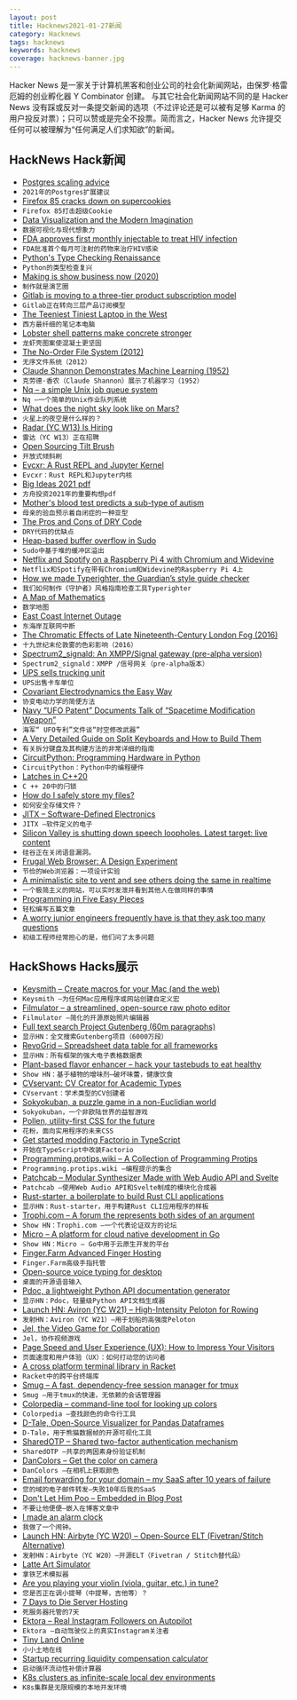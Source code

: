 ```yaml
---
layout: post
title: Hacknews2021-01-27新闻
category: Hacknews
tags: hacknews
keywords: hacknews
coverage: hacknews-banner.jpg
---
```


Hacker News 是一家关于计算机黑客和创业公司的社会化新闻网站，由保罗·格雷厄姆的创业孵化器 Y Combinator 创建。
与其它社会化新闻网站不同的是 Hacker News 没有踩或反对一条提交新闻的选项（不过评论还是可以被有足够 Karma 的用户投反对票）；只可以赞或是完全不投票。简而言之，Hacker News 允许提交任何可以被理解为“任何满足人们求知欲”的新闻。

## HackNews Hack新闻


- [Postgres scaling advice](https://www.cybertec-postgresql.com/en/postgres-scaling-advice-for-2021/)
- `2021年的Postgres扩展建议`
- [Firefox 85 cracks down on supercookies](https://blog.mozilla.org/security/2021/01/26/supercookie-protections/)
- `Firefox 85打击超级Cookie`
- [Data Visualization and the Modern Imagination](https://exhibits.stanford.edu/dataviz/)
- `数据可视化与现代想象力`
- [FDA approves first monthly injectable to treat HIV infection](https://www.statnews.com/pharmalot/2021/01/21/fda-hiv-aids-injectable/)
- `FDA批准首个每月可注射的药物来治疗HIV感染`
- [Python's Type Checking Renaissance](https://dafoster.net/articles/2021/01/26/python%27s-type-checking-renaissance/)
- `Python的类型检查复兴`
- [Making is show business now (2020)](https://alexdanco.com/2020/10/08/making-is-show-business-now/)
- `制作就是演艺圈`
- [Gitlab is moving to a three-tier product subscription model](https://about.gitlab.com/blog/2021/01/26/new-gitlab-product-subscription-model/)
- `Gitlab正在转向三层产品订阅模型`
- [The Teeniest Tiniest Laptop in the West](https://thecrow.uk/gpd-p2-max-ultrabook-cyberdeck-review/)
- `西方最纤细的笔记本电脑`
- [Lobster shell patterns make concrete stronger](https://www.reuters.com/article/idUSKBN29V1ND)
- `龙虾壳图案使混凝土更坚固`
- [The No-Order File System (2012)](http://pages.cs.wisc.edu/~vijayc/nofs.htm)
- `无序文件系统（2012）`
- [Claude Shannon Demonstrates Machine Learning (1952)](https://techchannel.att.com/play-video.cfm/2010/3/16/In-Their-Own-Words-Claude-Shannon-Demonstrates-Machine-Learning)
- `克劳德·香农（Claude Shannon）展示了机器学习（1952）`
- [Nq – a simple Unix job queue system](https://github.com/leahneukirchen/nq)
- `Nq –一个简单的Unix作业队列系统`
- [What does the night sky look like on Mars?](https://www.skyatnightmagazine.com/space-science/what-does-night-sky-look-like-mars/)
- `火星上的夜空是什么样的？`
- [Radar (YC W13) Is Hiring](https://www.workatastartup.com/jobs/41758)
- `雷达（YC W13）正在招聘`
- [Open Sourcing Tilt Brush](https://opensource.googleblog.com/2021/01/the-future-of-tilt-brush.html)
- `开放式倾斜刷`
- [Evcxr: A Rust REPL and Jupyter Kernel](https://github.com/google/evcxr)
- `Evcxr：Rust REPL和Jupyter内核`
- [Big Ideas 2021 pdf](https://research.ark-invest.com/hubfs/1_Download_Files_ARK-Invest/White_Papers/ARK%E2%80%93Invest_BigIdeas_2021.pdf)
- `方舟投资2021年的重要构想pdf`
- [Mother's blood test predicts a sub-type of autism](https://www.nature.com/articles/s41380-020-00998-8)
- `母亲的验血预示着自闭症的一种亚型`
- [The Pros and Cons of DRY Code](https://qvault.io/2021/01/25/the-pros-and-cons-of-dry-code/)
- `DRY代码的优缺点`
- [Heap-based buffer overflow in Sudo](https://www.qualys.com/2021/01/26/cve-2021-3156/baron-samedit-heap-based-overflow-sudo.txt)
- `Sudo中基于堆的缓冲区溢出`
- [Netflix and Spotify on a Raspberry Pi 4 with Chromium and Widevine](https://blog.vpetkov.net/2019/07/12/netflix-and-spotify-on-a-raspberry-pi-4-with-latest-default-chromium/)
- `Netflix和Spotify在带有Chromium和Widevine的Raspberry Pi 4上`
- [How we made Typerighter, the Guardian’s style guide checker](https://www.theguardian.com/info/2021/jan/26/how-we-made-typerighter-the-guardians-style-guide-checker)
- `我们如何制作《守护者》风格指南检查工具Typerighter`
- [A Map of Mathematics](https://mathmap.quantamagazine.org/map/)
- `数学地图`
- [East Coast Internet Outage](item?id=25917798)
- `东海岸互联网中断`
- [The Chromatic Effects of Late Nineteenth-Century London Fog (2016)](http://literarylondon.org/the-literary-london-journal/archive-of-the-literary-london-journal/issue-4-2/eyewitness-the-chromatic-effects-of-late-nineteenth-century-london-fog/)
- `十九世纪末伦敦雾的色彩影响（2016）`
- [Spectrum2_signald: An XMPP/Signal gateway (pre-alpha version)](https://gitlab.com/nicocool84/spectrum2_signald/)
- `Spectrum2_signald：XMPP /信号网关（pre-alpha版本）`
- [UPS sells trucking unit](https://www.themiddlemarket.com/news-analysis/ups-sells-trucking-unit-for-800m)
- `UPS出售卡车单位`
- [Covariant Electrodynamics the Easy Way](https://michaelallenwarner.github.io/physics/2019/07/16/vector-triple-products-in-minkowski-spacetime.html)
- `协变电动力学的简便方法`
- [Navy “UFO Patent” Documents Talk of “Spacetime Modification Weapon”](https://www.thedrive.com/the-war-zone/38937/navy-ufo-patent-documents-talk-of-spacetime-modification-weapon-detail-experimental-testing)
- `海军“ UFO专利”文件谈“时空修改武器”`
- [A Very Detailed Guide on Split Keyboards and How to Build Them](https://github.com/diimdeep/awesome-split-keyboards)
- `有关拆分键盘及其构建方法的非常详细的指南`
- [CircuitPython: Programming Hardware in Python](https://github.com/adafruit/circuitpython)
- `CircuitPython：Python中的编程硬件`
- [Latches in C++20](http://modernescpp.com/index.php/latches-in-c-20)
- `C ++ 20中的闩锁`
- [How do I safely store my files?](https://photostructure.com/faq/how-do-i-safely-store-files/)
- `如何安全存储文件？`
- [JITX – Software-Defined Electronics](https://www.jitx.com/)
- `JITX –软件定义的电子`
- [Silicon Valley is shutting down speech loopholes. Latest target: live content](https://taibbi.substack.com/p/meet-the-censored-status-coup)
- `硅谷正在关闭语音漏洞。`
- [Frugal Web Browser: A Design Experiment](https://frugalweb.xyz/)
- `节俭的Web浏览器：一项设计实验`
- [A minimalistic site to vent and see others doing the same in realtime](https://www.ventscape.life/)
- `一个极简主义的网站，可以实时发泄并看到其他人在做同样的事情`
- [Programming in Five Easy Pieces](https://danielbmarkham.com/curry-howard-isomorphism/)
- `轻松编写五篇文章`
- [A worry junior engineers frequently have is that they ask too many questions](https://twitter.com/EvyKassirer/status/1220556930675904516)
- `初级工程师经常担心的是，他们问了太多问题`


## HackShows Hacks展示

- [ Keysmith – Create macros for your Mac (and the web)](https://www.keysmith.app/)
- `Keysmith –为任何Mac应用程序或网站创建自定义宏`
- [ Filmulator – a streamlined, open-source raw photo editor](https://filmulator.org/v0-11-0/)
- `Filmulator –简化的开源原始照片编辑器`
- [ Full text search Project Gutenberg (60m paragraphs)](https://gutensearch.com/)
- `显示HN：全文搜索Gutenberg项目（6000万段）`
- [ RevoGrid – Spreadsheet data table for all frameworks](https://github.com/revolist/revogrid)
- `显示HN：所有框架的强大电子表格数据表`
- [ Plant-based flavor enhancer – hack your tastebuds to eat healthy](https://mywozi.com/)
- `Show HN：基于植物的增味剂–破坏味蕾，健康饮食`
- [ CVservant: CV Creator for Academic Types](https://CVservant.com/)
- `CVservant：学术类型的CV创建者`
- [ Sokyokuban, a puzzle game in a non-Euclidian world](https://sokyokuban.com/)
- `Sokyokuban，一个非欧陆世界的益智游戏`
- [ Pollen, utility-first CSS for the future](https://www.pollen.style)
- `花粉，面向实用程序的未来CSS`
- [ Get started modding Factorio in TypeScript](https://cdaringe.github.io/factorio-type-kit/posts/get-started)
- `开始在TypeScript中改装Factorio`
- [ Programming.protips.wiki – A Collection of Programming Protips](https://programming.protips.wiki/)
- `Programming.protips.wiki –编程提示的集合`
- [ Patchcab – Modular Synthesizer Made with Web Audio API and Svelte](https://github.com/spectrome/patchcab)
- `Patchcab –使用Web Audio API和Svelte制成的模块化合成器`
- [ Rust-starter, a boilerplate to build Rust CLI applications](https://github.com/rust-starter/rust-starter)
- `显示HN：Rust-starter，用于构建Rust CLI应用程序的样板`
- [ Trophi.com – A forum the represents both sides of an argument](https://www.trophi.com/)
- `Show HN：Trophi.com –一个代表论证双方的论坛`
- [ Micro – A platform for cloud native development in Go](https://github.com/micro/micro)
- `Show HN：Micro – Go中用于云原生开发的平台`
- [ Finger.Farm Advanced Finger Hosting](https://finger.farm)
- `Finger.Farm高级手指托管`
- [ Open-source voice typing for desktop](https://github.com/fxnoob/voice-typing-for-desktop)
- `桌面的开源语音输入`
- [ Pdoc, a lightweight Python API documentation generator](https://pdoc.dev/)
- `显示HN：Pdoc，轻量级Python API文档生成器`
- [Launch HN: Aviron (YC W21) – High-Intensity Peloton for Rowing](item?id=25905467)
- `发射HN：Aviron（YC W21）–用于划船的高强度Peloton`
- [ Jel, the Video Game for Collaboration](https://jel.app)
- `Jel，协作视频游戏`
- [ Page Speed and User Experience (UX): How to Impress Your Visitors](https://screpy.com/page-speed-and-user-experience-ux-how-to-impress-your-visitors/)
- `页面速度和用户体验（UX）：如何打动您的访问者`
- [ A cross platform terminal library in Racket](https://github.com/dodgez/termconfig/)
- `Racket中的跨平台终端库`
- [ Smug – A fast, dependency-free session manager for tmux](https://github.com/ivaaaan/smug)
- `Smug –用于tmux的快速，无依赖的会话管理器`
- [ Colorpedia – command-line tool for looking up colors](https://github.com/joowani/colorpedia)
- `Colorpedia –查找颜色的命令行工具`
- [ D-Tale, Open-Source Visualizer for Pandas Dataframes](https://github.com/man-group/dtale)
- `D-Tale，用于熊猫数据帧的开源可视化工具`
- [ SharedOTP – Shared two-factor authentication mechanism](https://sharedotp.com/)
- `SharedOTP –共享的两因素身份验证机制`
- [ DanColors – Get the color on camera](https://dancolors.kevmo314.com/)
- `DanColors –在相机上获取颜色`
- [ Email forwarding for your domain – my SaaS after 10 years of failure](https://hanami.run)
- `您的域的电子邮件转发–失败10年后我的SaaS`
- [ Don't Let Him Poo – Embedded in Blog Post](https://www.derpycoder.com/dont-let-him-poo-angular-2-based-game-using-a-star-algorithm/)
- `不要让他便便–嵌入在博客文章中`
- [ I made an alarm clock](https://www.stavros.io/posts/do-not-be-alarmed-clock/)
- `我做了一个闹钟。`
- [Launch HN: Airbyte (YC W20) – Open-Source ELT (Fivetran/Stitch Alternative)](item?id=25917403)
- `发射HN：Airbyte（YC W20）–开源ELT（Fivetran / Stitch替代品）`
- [ Latte Art Simulator](https://barist.art/)
- `拿铁艺术模拟器`
- [ Are you playing your violin (viola, guitar, etc.) in tune?](https://ctrager.github.io/pitch.html)
- `您是否正在调小提琴（中提琴，吉他等）？`
- [ 7 Days to Die Server Hosting](http://7d2d.net)
- `死服务器托管的7天`
- [ Ektora – Real Instagram Followers on Autopilot](http://www.ektora.com/)
- `Ektora –自动驾驶仪上的真实Instagram关注者`
- [ Tiny Land Online](https://github.com/tiny-devs/tiny-dungeon-online)
- `小小土地在线`
- [ Startup recurring liquidity compensation calculator](https://sacra.com/research/startup-recurring-liquidity-calculator/)
- `启动循环流动性补偿计算器`
- [ K8s clusters as infinite-scale local dev environments](https://www.getambassador.io/infinite-scale-development-environments/)
- `K8s集群是无限规模的本地开发环境`

